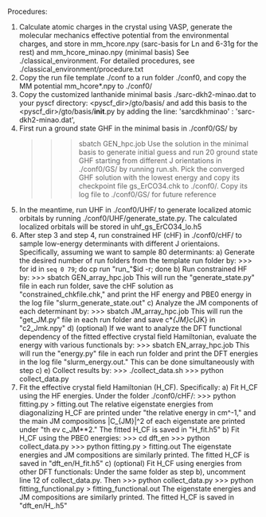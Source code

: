 Procedures:
1. Calculate atomic charges in the crystal using VASP, generate the molecular mechanics effective potential from the
   environmental charges, and store in mm_hcore.npy (sarc-basis for Ln and 6-31g for the rest) and mm_hcore_minao.npy (minimal basis) 
   See ./classical_environment. For detailed procedures, see ./classical_environment/procedure.txt
2. Copy the run file template ./conf to a run folder ./conf0, and copy the MM potential mm_hcore*.npy to ./conf0/
3. Copy the customized lanthanide minimal basis ./sarc-dkh2-minao.dat to your pyscf directory: <pyscf_dir>/gto/basis/
   and add this basis to the <pyscf_dir>/gto/basis/__init__.py by adding the line: 
    'sarcdkhminao' : 'sarc-dkh2-minao.dat',
4. First run a ground state GHF in the minimal basis in ./conf0/GS/ by 
   >>> sbatch GEN_hpc.job
   Use the solution in the minimal basis to generate initial guess and run 20 ground state GHF starting from different J orientations 
   in ./conf0/GS/ by running run.sh. Pick the converged GHF solution with the lowest energy and copy its checkpoint file gs_ErCO34.chk 
   to ./conf0/. Copy its log file to ./conf0/GS/ for future reference
5. In the meantime, run UHF in ./conf0/UHF/ to generate localized atomic orbitals by running
   ./conf0/UHF/generate_state.py. The calculated localized orbitals will be stored in uhf_gs_ErCO34_lo.h5
6. After step 3 and step 4, run constrained HF (cHF) in ./conf0/cHF/ to sample low-energy determinants with different J
   orientaions. Specifically, assuming we want to sample 80 determinants:
    a) Generate the desired number of run folders from the template run folder by: 
       >>> for id in `seq 0 79`; do  cp run "run_"$id -r; done
    b) Run constrained HF by:
       >>> sbatch GEN_array_hpc.job
       This will run the "generate_state.py" file in each run folder, save the cHF solution as
       "constrained_chkfile.chk," and print the HF energy and PBE0 energy in the log file "slurm_generate_state.out"
    c) Analyze the JM components of each determinant by:
       >>> sbatch JM_array_hpc.job
       This will run the "get_JM.py" file in each run folder and save c*_{JM}c_{JK} in "c2_Jmk.npy"
    d) (optional) If we want to analyze the DFT functional dependency of the fitted effective crystal field Hamiltonian, evaluate
       the energy with various functionals by:
       >>> sbatch EN_array_hpc.job
       This will run the "energy.py" file in each run folder and print the DFT energies in the log file
       "slurm_energy.out." This can be done simultaneously with step c)
    e) Collect results by:
       >>> ./collect_data.sh
       >>> python collect_data.py
7. Fit the effective crystal field Hamiltonian (H_CF). Specifically:
    a) Fit H_CF using the HF energies. Under the folder ./conf0/cHF/:
       >>> python fitting.py > fitting.out
       The relative eigenstate energies from diagonalizing H_CF are printed under "the relative energy in cm^-1," and
       the main JM compositions |C_{JM}|^2 of each eigenstate are printed under "<x>th ev c_JM**2." The fitted H_CF is
       saved in "H_fit.h5"
    b) Fit H_CF using the PBE0 energies:
       >>> cd dft_en
       >>> python collect_data.py
       >>> python fitting.py > fitting.out
       The eigenstate energies and JM compositions are similarly printed. The fitted H_CF is saved in "dft_en/H_fit.h5"
    c) (optional) Fit H_CF using energies from other DFT functionals:
        Under the same folder as step b), uncomment line 12 of collect_data.py. Then
        >>> python collect_data.py
        >>> python fitting_functional.py > fitting_functional.out
       The eigenstate energies and JM compositions are similarly printed. The fitted H_CF is saved in "dft_en/H_<functional>.h5"



